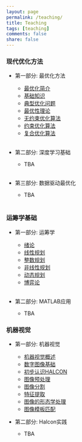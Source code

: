 ```yaml
---
layout: page
permalink: /teaching/
title: Teaching
tags: [teaching]
comments: false
share: false
---
```




### 现代优化方法

- 第一部分: 最优化方法  <br>
  - <a href="../teaching/OPT_1.pdf" class="textlink" target="_blank">最优化简介 </a>  <br>
  - <a href="../teaching/OPT_2.pdf" class="textlink" target="_blank">基础知识 </a> <br>
  - <a href="../teaching/OPT_3.pdf" class="textlink" target="_blank">典型优化问题 </a> <br>
  - <a href="../teaching/OPT_4.pdf" class="textlink" target="_blank">最优性理论 </a> <br>
  - <a href="../teaching/OPT_5.pdf" class="textlink" target="_blank">无约束优化算法 </a> <br>
  - <a href="../teaching/OPT_6.pdf" class="textlink" target="_blank">约束优化算法 </a> <br>
  - <a href="../teaching/OPT_7.pdf" class="textlink" target="_blank">复合优化算法 </a> <br><br>
  
- 第二部分: 深度学习基础  <br>
  - TBA<br><br>
  
- 第三部分: 数据驱动最优化  <br>
  - TBA<br><br>


### 运筹学基础

- 第一部分: 运筹学 <br>
  - <a href="../teaching/OR_1.pdf" class="textlink" target="_blank">绪论 </a> <br>
  - <a href="../teaching/OR_2.pdf" class="textlink" target="_blank">线性规划  </a> <br>
  - <a href="../teaching/OR_3.pdf" class="textlink" target="_blank">整数规划 </a> <br>
  - <a href="../teaching/OR_4.pdf" class="textlink" target="_blank">非线性规划 </a> <br>
  - <a href="../teaching/OR_5.pdf" class="textlink" target="_blank">动态规划 </a> <br>
  - <a href="../teaching/OR_6.pdf" class="textlink" target="_blank">博弈论 </a> <br><br>

- 第二部分: MATLAB应用  <br>
  - TBA



### 机器视觉

- 第一部分: 机器视觉 <br>
  - <a href="../teaching/OR_1.pdf" class="textlink" target="_blank">机器视觉概述 </a> <br>
  - <a href="../teaching/OR_2.pdf" class="textlink" target="_blank">数字图像基础  </a> <br>
  - <a href="../teaching/OR_3.pdf" class="textlink" target="_blank">初步认识HALCON </a> <br>
  - <a href="../teaching/OR_4.pdf" class="textlink" target="_blank">图像预处理 </a> <br>
  - <a href="../teaching/OR_5.pdf" class="textlink" target="_blank">图像分割  </a> <br>
  - <a href="../teaching/OR_6.pdf" class="textlink" target="_blank">特征提取 </a> <br>
  - <a href="../teaching/OR_5.pdf" class="textlink" target="_blank">图像的形态学处理  </a> <br>
  - <a href="../teaching/OR_6.pdf" class="textlink" target="_blank">图像模板匹配 </a> <br>

- 第二部分: Halcon实践  <br>
  - TBA



